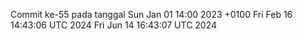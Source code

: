 Commit ke-55 pada tanggal Sun Jan 01 14:00 2023 +0100
Fri Feb 16 14:43:06 UTC 2024
Fri Jun 14 16:43:07 UTC 2024
